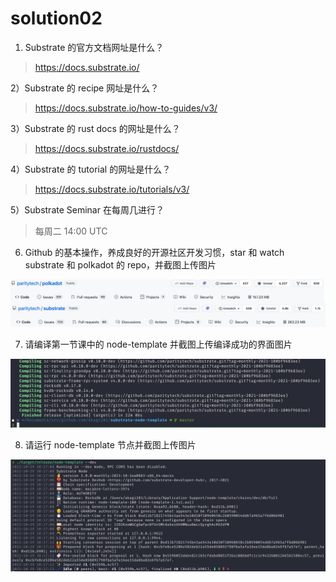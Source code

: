 # solution02

1) Substrate 的官方文档网址是什么？
  > <https://docs.substrate.io/>

2）Substrate 的 recipe 网址是什么？
  > <https://docs.substrate.io/how-to-guides/v3/>

3）Substrate 的 rust docs 的网址是什么？
  > <https://docs.substrate.io/rustdocs/>

4）Substrate 的 tutorial 的网址是什么？
  > <https://docs.substrate.io/tutorials/v3/>

5）Substrate Seminar 在每周几进行？
  > 每周二 14:00 UTC

6) Github 的基本操作，养成良好的开源社区开发习惯，star 和 watch substrate 和 polkadot 的 repo，并截图上传图片

![](assets/substrate_github.png)

7) 请编译第一节课中的 node-template 并截图上传编译成功的界面图片

![](assets/build_node.png)

8) 请运行 node-template 节点并截图上传图片

![](assets/run_node.png)
